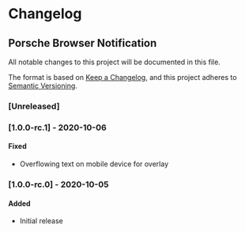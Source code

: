 # Changelog
 
## Porsche Browser Notification
All notable changes to this project will be documented in this file.

The format is based on [Keep a Changelog](https://keepachangelog.com/en/1.0.0/),
and this project adheres to [Semantic Versioning](https://semver.org/spec/v2.0.0.html).

### [Unreleased]

### [1.0.0-rc.1] - 2020-10-06

#### Fixed
- Overflowing text on mobile device for overlay

### [1.0.0-rc.0] - 2020-10-05

#### Added
- Initial release
